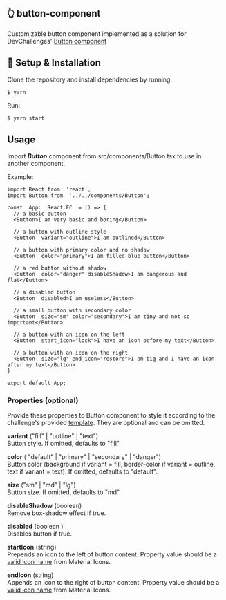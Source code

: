 ## :point_up_2: button-component

Customizable button component implemented as a solution for DevChallenges' [Button component](https://devchallenges.io/challenges/ohgVTyJCbm5OZyTB2gNY)

## :wrench: Setup & Installation

Clone the repository and install dependencies by running.

```sh
$ yarn
```

Run:
```sh
$ yarn start
```

## Usage
Import ***Button*** component from src/components/Button.tsx to use in another component. 

Example:
````tsx
import React from  'react';
import Button from  '../../components/Button';
  
const  App:  React.FC  = () => {
  // a basic button
  <Button>I am very basic and boring</Button> 

  // a button with outline style
  <Button  variant="outline">I am outlined</Button>

  // a button with primary color and no shadow
  <Button  color="primary">I am filled blue button</Button>

  // a red button without shadow
  <Button  color="danger" disableShadow>I am dangerous and flat</Button>

  // a disabled button
  <Button  disabled>I am useless</Button>

  // a small button with secondary color
  <Button  size="sm" color="secondary">I am tiny and not so important</Button>

  // a button with an icon on the left
  <Button  start_icon="lock">I have an icon before my text</Button>

  // a button with an icon on the right
  <Button  size="lg" end_icon="restore">I am big and I have an icon after my text</Button>
}

export default App;
````

### Properties (optional)
Provide these properties to Button component to style it according to the challenge's provided [template](https://www.figma.com/file/vfMDJhGGnqfaskO2aud06o). They are optional and can be omitted.

**variant** ("fill" | "outline" | "text")  
Button style. If omitted, defaults to "fill".

**color** ( "default" | "primary" | "secondary" | "danger")  
Button color (background if variant = fill, border-color if variant = outline, text if variant = text). 
If omitted, defaults to "default".

**size** ("sm" | "md" | "lg")  
Button size. If omitted, defaults to "md".

**disableShadow** (boolean)  
Remove box-shadow effect if true.

**disabled** (boolean )  
Disables button if true.

**startIcon** (string)  
Prepends an icon to the left of button content. Property value should be a [valid icon name](https://material.io/resources/icons/?style=baseline) from Material Icons.

**endIcon** (string)  
Appends an icon to the right of button content. Property value should be a [valid icon name](https://material.io/resources/icons/?style=baseline) from Material Icons.
